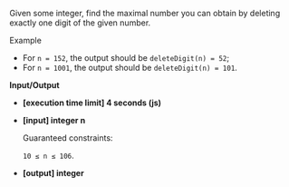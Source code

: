 Given some integer, find the maximal number you can obtain by deleting exactly one digit of the given number.

Example

- For `n = 152`, the output should be
`deleteDigit(n) = 52`;
- For `n = 1001`, the output should be
`deleteDigit(n) = 101`.

**Input/Output**

- **[execution time limit] 4 seconds (js)**

- **[input] integer n**

    Guaranteed constraints:

    `10 ≤ n ≤ 106`.

- **[output] integer**